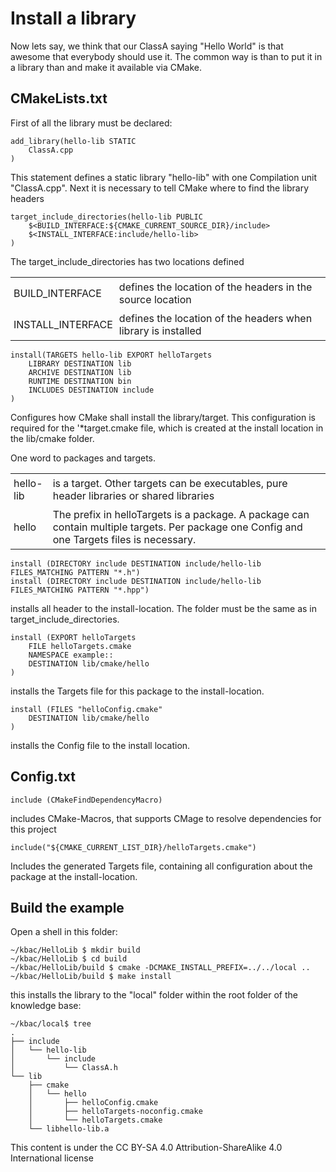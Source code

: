 # Install a library

Now lets say, we think that our ClassA saying "Hello World" is that awesome that everybody 
should use it. The common way is than to put it in a library than and make it available 
via CMake. 

## CMakeLists.txt

First of all the library must be declared:

    add_library(hello-lib STATIC 
        ClassA.cpp
    )

This statement defines a static library "hello-lib" with one Compilation unit "ClassA.cpp". 
Next it is necessary to tell CMake where to find the library headers

    target_include_directories(hello-lib PUBLIC 
        $<BUILD_INTERFACE:${CMAKE_CURRENT_SOURCE_DIR}/include>
        $<INSTALL_INTERFACE:include/hello-lib>
    )

The target_include_directories has two locations defined
<style>
th, td {
padding: 5px
}
</style>
<table>
<tr><td>BUILD_INTERFACE</td><td>defines the location of the headers in the source location</td></tr>
<tr><td>INSTALL_INTERFACE</td><td>defines the location of the headers when library is installed</td></tr>
</table>

    install(TARGETS hello-lib EXPORT helloTargets 
        LIBRARY DESTINATION lib
        ARCHIVE DESTINATION lib
        RUNTIME DESTINATION bin
        INCLUDES DESTINATION include
    )

Configures how CMake shall install the library/target. This configuration is required 
for the \'*target.cmake file, which is created at the install location in the lib/cmake 
folder.

One word to packages and targets.

<table>
<tr><td>hello-lib</td><td>is a target. Other targets can be executables, pure header libraries or shared libraries</td></tr>
<tr><td>hello</td><td>The prefix in helloTargets is a package. A package can contain multiple targets. Per package one Config and one Targets files is necessary.</td></tr>
</table>
 

    install (DIRECTORY include DESTINATION include/hello-lib FILES_MATCHING PATTERN "*.h")
    install (DIRECTORY include DESTINATION include/hello-lib FILES_MATCHING PATTERN "*.hpp")

installs all header to the install-location. The folder must be the same as in target_include_directories.

    install (EXPORT helloTargets 
        FILE helloTargets.cmake
        NAMESPACE example::
        DESTINATION lib/cmake/hello
    )

installs the Targets file for this package to the install-location.

    install (FILES "helloConfig.cmake"
        DESTINATION lib/cmake/hello
    )

installs the Config file to the install location.

## Config.txt

    include (CMakeFindDependencyMacro)

includes CMake-Macros, that supports CMage to resolve dependencies for this project

    include("${CMAKE_CURRENT_LIST_DIR}/helloTargets.cmake")

Includes the generated Targets file, containing all configuration about the package 
at the install-location.

## Build the example

Open a shell in this folder:

    ~/kbac/HelloLib $ mkdir build
    ~/kbac/HelloLib $ cd build
    ~/kbac/HelloLib/build $ cmake -DCMAKE_INSTALL_PREFIX=../../local ..
    ~/kbac/HelloLib/build $ make install

this installs the library to the "local" folder within the root folder of the knowledge 
base:

    ~/kbac/local$ tree
    .
    ├── include
    │   └── hello-lib
    │       └── include
    │           └── ClassA.h
    └── lib
        ├── cmake
        │   └── hello
        │       ├── helloConfig.cmake
        │       ├── helloTargets-noconfig.cmake
        │       └── helloTargets.cmake
        └── libhello-lib.a


This content is under the  CC BY-SA 4.0 Attribution-ShareAlike 4.0 International license 